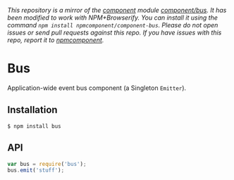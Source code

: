 *This repository is a mirror of the [component](http://component.io) module [component/bus](http://github.com/component/bus). It has been modified to work with NPM+Browserify. You can install it using the command `npm install npmcomponent/component-bus`. Please do not open issues or send pull requests against this repo. If you have issues with this repo, report it to [npmcomponent](https://github.com/airportyh/npmcomponent).*

# Bus

  Application-wide event bus component (a Singleton `Emitter`).

## Installation

```
$ npm install bus
```

## API
  
```js
var bus = require('bus');
bus.emit('stuff');
```